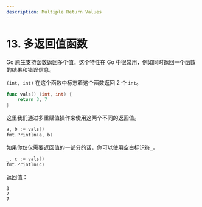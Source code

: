 ```yaml
---
description: Multiple Return Values
---
```


# 13. 多返回值函数

Go 原生支持函数返回多个值。这个特性在 Go 中很常用，例如同时返回一个函数的结果和错误信息。

`(int, int)` 在这个函数中标志着这个函数返回 2 个 `int`。

```go
func vals() (int, int) {
    return 3, 7
}
```

这里我们通过多重赋值操作来使用这两个不同的返回值。

```go
a, b := vals()
fmt.Println(a, b)
```

如果你仅仅需要返回值的一部分的话，你可以使用空白标识符`_`。

```go
_, c := vals()
fmt.Println(c)
```

返回值：

```shell
3
7
7
```

